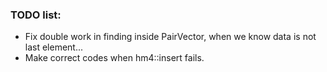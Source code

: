 ### TODO list:

-	Fix double work in finding inside PairVector, when we know data is not last element...
-	Make correct codes when hm4::insert fails.

